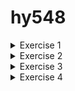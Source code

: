 # hy548
<details>
<summary>Exercise 1</summary>

1. Download the images tagged 1.23.3 and 1.23.3-alpine locally.

    ```
    >Docker image pull  nginx:1.23.3
    >Docker image pull  nginx:1.23.3-alpine
    ```

2. Compare the sizes of the two images.
    ```
    REPOSITORY                TAG             IMAGE ID       CREATED         SIZE
    hello-world               latest        	  9c7a54a9a43c   9 months ago    13.3kB
    nginx                     	1.23.3         	 ac232364af84   11 months ago   142MB
    nginx                     	1.23.3-alpine   	2bc7edbc3cf2   12 months ago   40.7MB
    ```

    Παρατηρούμε ότι το image nginx-alpine έχει σημαντικά μικρότερο μέγεθος σε σύγκριση με το image nginx. Αυτό οφείλεται στο γεγονός ότι το image nginx-alpine βασίζεται στο Alpine Linux, το οποίο είναι γνωστό για την ελαφρότητά του καθώς περιλαμβάνει μόνο τα απολύτως απαραίτητα για την εκτέλεση της εφαρμογής.

3. Start one of the two images in the background, with the appropriate network settings to forward port 80 locally and use a browser (or curl or wget) to see that calls are answered. What is the answer?

    ```
    > docker run -p 8080:80 -d nginx:1.23.3-alpine
    > curl http://127.0.0.1:8080
    ```
    ![Local Image](./images/1.png)

    Answer:

    ```
    <!DOCTYPE html>
    <html>
    <head>
    <title>Welcome to nginx!</title>
    <style>
    html { color-scheme: light dark; }
    body { width: 35em; margin: 0 auto;
    font-family: Tahoma, Verdana, Arial, sans-serif; }
    </style>
    </head>
    <body>
    <h1>Welcome to nginx!</h1>
    <p>If you see this page, the nginx web server is successfully installed and
    working. Further configuration is required.</p>

    <p>For online documentation and support please refer to
    <a href="http://nginx.org/">nginx.org</a>.<br/>
    Commercial support is available at
    <a href="http://nginx.com/">nginx.com</a>.</p>

    <p><em>Thank you for using nginx.</em></p>
    </body>
    </html>
    ```

4. Confirm that the container is running in Docker.

    ```
    > docker ps

    CONTAINER ID   IMAGE                 COMMAND                  CREATED         STATUS         
    9d34b2a3aa44   nginx:1.23.3-alpine   "/docker-entrypoint.…"   5 seconds ago   Up 3 seconds   

    PORTS                                   			NAMES
    0.0.0.0:8080->80/tcp, :::8080->80/tcp   ecstatic_roentgen
    ```

5. Get the logs of the running container.

    ```
    >docker logs ecstatic_roentgen 

    /docker-entrypoint.sh: /docker-entrypoint.d/ is not empty, will attempt to perform configuration
    /docker-entrypoint.sh: Looking for shell scripts in /docker-entrypoint.d/
    /docker-entrypoint.sh: Launching /docker-entrypoint.d/10-listen-on-ipv6-by-default.sh
    10-listen-on-ipv6-by-default.sh: info: Getting the checksum of /etc/nginx/conf.d/default.conf
    10-listen-on-ipv6-by-default.sh: info: Enabled listen on IPv6 in /etc/nginx/conf.d/default.conf
    /docker-entrypoint.sh: Launching /docker-entrypoint.d/20-envsubst-on-templates.sh
    /docker-entrypoint.sh: Launching /docker-entrypoint.d/30-tune-worker-processes.sh
    /docker-entrypoint.sh: Configuration complete; ready for start up
    2024/02/18 18:15:36 [notice] 1#1: using the "epoll" event method
    2024/02/18 18:15:36 [notice] 1#1: nginx/1.23.3
    2024/02/18 18:15:36 [notice] 1#1: built by gcc 12.2.1 20220924 (Alpine 12.2.1_git20220924-r4) 
    2024/02/18 18:15:36 [notice] 1#1: OS: Linux 5.15.0-92-generic
    2024/02/18 18:15:36 [notice] 1#1: getrlimit(RLIMIT_NOFILE): 1048576:1048576
    2024/02/18 18:15:36 [notice] 1#1: start worker processes
    2024/02/18 18:15:36 [notice] 1#1: start worker process 29
    2024/02/18 18:15:36 [notice] 1#1: start worker process 30
    2024/02/18 18:15:36 [notice] 1#1: start worker process 31
    2024/02/18 18:15:36 [notice] 1#1: start worker process 32
    2024/02/18 18:15:36 [notice] 1#1: start worker process 33
    2024/02/18 18:15:36 [notice] 1#1: start worker process 34

    ```

6. Stop the running container.

    ```
    >docker stop ecstatic_roentgen
    >docker ps

    CONTAINER ID   IMAGE     COMMAND   CREATED   STATUS    PORTS     NAMES
    …...
    ```

7. Start the stopped container.

    ```
    >docker start ecstatic_roentgen 
    >docker ps

    CONTAINER ID   IMAGE                 COMMAND                  CREATED         STATUS          
    9d34b2a3aa44   nginx:1.23.3-alpine   "/docker-entrypoint.…"   7 minutes ago   Up 38 seconds   

    PORTS                                   			NAMES
    0.0.0.0:8080->80/tcp, :::8080->80/tcp   ecstatic_roentgen
    ```
8. Stop the container and remove it from Docker.

    ```
    >docker stop ecstatic_roentgen
    >docker rm ecstatic_roentgen
    >docker ps -a
    
    CONTAINER ID   IMAGE     COMMAND   CREATED   STATUS    PORTS     NAMES
    ……..
    ```
</details>




<details>

<summary>Exercise 2</summary>

1. Open a shell session inside the running container and change the first sentence of the default page to "Welcome to MY nginx!". Close the session.


    ```
    >docker run -p 8080:80 -d nginx:1.23.3
    >docker ps
    
    CONTAINER ID   IMAGE          COMMAND                  CREATED         STATUS PORTS                                   NAMES
    d56eaf24fba3   nginx:1.23.3   "/docker-entrypoint.…"   6 seconds ago   Up 5 seconds   0.0.0.0:8080->80/tcp, :::8080->80/tcp   quirky_mcnulty

    ```

    Εκτελούμε την εντολή αυτή για να ξεκινήσουμε το shell μέσα στο container

    ```
    >docker exec -it quirky_mcnulty /bin/bash
    ```
    
    Αφού μπούμε στο container, πηγαίνουμε στον φάκελο `/usr/share/nginx/html` για να επεξεργαστούμε το αρχείο `index.html` και κάνουμε τις κατάλληλες τροποποιήσεις. Αλλά επειδή δεν έχουμε κάποιον επεξεργαστή κειμένου, θα εγκαταστήσουμε το nano με τις εξής εντολές:

    ```
    >apt-get update
    >apt install nano
    ```

    και έπειτα επεξεργαζόμαστε το αρχείο.

    ![Local Image](./images/2.png)


2. From your computer's terminal (outside the container) download the default page locally and upload another one in its place.

    Κάνουμε download απο το τερματικό με την εξής εντολή:

    ```
    >docker cp quirky_mcnulty:/usr/share/nginx/html/index.html index.html
    
    ```
    Θα επεξεργαστούμε το αρχείο και θα το ξαναβάλουμε μέσα στο container.

    ```
    >docker cp index.html quirky_mcnulty:/usr/share/nginx/html/index.html
    ```

    ![Local Image](./images/3.png)



3. Close the container, delete it and start another instance. Do you see the changes? Why;

    ```
    >docker stop quirky_mcnulty
    >docker rm quirky_mcnulty
    >docker run -p 8080:80 -d nginx:1.23.3
    ```

    Παρατηρούμε ότι οι αλλαγές που κάναμε στο προηγούμενο ερώτημα δεν εμφανίζονται στο νέο container. Αυτό οφείλεται στο γεγονός ότι το image που χρησιμοποιούμε για τη δημιουργία του container δεν περιλαμβάνει τις τροποποιήσεις που πραγματοποιήσαμε πριν.

</details>




<details>

<summary>Exercise 3</summary>

1. Write down the commands needed to download the repository (and submodules) and hugo (the tool that builds the website), build the website locally, and start an Nginx container to serve the CS-548 website instead of the default page.

    Κανουμε clone απο το repo στο git με την παραμετρο recursive για να κανει include και τα submodules.
    
    ```
    > git clone –recursive https://github.com/chazapis/hy548
    >sudo apt install hugo
    >cd hy548
    > make html 

    (cd html && hugo -D)
    Start building sites … 
    hugo v0.92.2+extended linux/amd64 BuildDate=2023-01-31T11:11:57Z VendorInfo=ubuntu:0.92.2-1ubuntu0.1

                    | EL | EN  
    -------------------+----+-----
    Pages            |  3 |  3  
    Paginator pages  |  0 |  0  
    Non-page files   |  0 |  0  
    Static files     | 60 | 60  
    Processed images |  0 |  0  
    Aliases          |  1 |  0  
    Sitemaps         |  0 |  0  
    Cleaned          |  0 |  0  

    Total in 83 ms
    ```


    Βλεπουμε οτι εγινε build η εφαρμογη και δημιουργηθηκε ο φακελος public.

    Τωρα θα τρεξουμε ξανα ενα nginx container και θα βαλουμε την σελιδα του μαθηματος μεσα το container ωστε να την τρεξει. 

    Επειδη εφτιαξα αλλο nginx container αλλαξε και το ονομα του.

    ```
    >cd hy548/html/public
    >docker cp . great_torvalds:/usr/share/nginx/html
    >docker restart great_torvalds
    ```
    ![Local Image](./images/4.png)


    και βλεπουμε οτι τρεχει κανονικα αφου καναμε restart το container.



</details>




<details>

<summary>Exercise 4</summary>



1. The Dockerfile.

    ```
    FROM nginx:1.23.3

    RUN apt-get update && \
    apt install -y git && \
    apt install -y hugo && \
    git clone --recursive https://github.com/chazapis/hy548 && \
    cd hy548/html && \
    hugo -D && \
    cp -r public/* /usr/share/nginx/html/
    ```



2. The command needed to upload the image to Docker Hub.
    
    ```
    >docker login
    >docker tag image_assignment1:latest kostasloykas/assingment1
    >docker push kostasloykas/assignment1
    ```





3. How much bigger is your own image than the image you were based on. Why;

    ```
    >docker ps -s

    CONTAINER ID   IMAGE                      COMMAND                  CREATED          STATUS          PORTS                                   NAMES             SIZE

    9d54d3f6b1c8   image_assignment1:latest   "/docker-entrypoint.…"   39 seconds ago   Up 38 seconds   80/tcp                              elastic_burnell   1.09kB (virtual 324MB)

    6997303345ac   nginx:1.23.3               "/docker-entrypoint.…"   29 hours ago     Up 12 minutes   0.0.0.0:8080->80/tcp, :::8080->80/tcp   great_torvalds    6.74MB (virtual 149MB)
    ```

    Όπως βλέπουμε, το image που δημιουργήσαμε από το Dockerfile είναι πολύ μεγαλύτερη από το image που είχαμε δημιουργήσει πριν (για την ακρίβεια, 175MB μεγαλύτερη). Αυτό οφείλεται στο ότι εγκαταστήσαμε κάποιες βιβλιοθήκες, ενημερώσαμε το apt repository μέσα στο image, και επίσης, κλωνοποιήσαμε τη σελίδα από το GitHub. Οπότε είναι λογικό να έχει και μεγαλύτερο μέγεθος από το προηγούμενο image όπου το build του ιστότοπου έγινε έξω από το image."

4. What have you done in the Dockerfile to keep the image as small as possible?

    Συνδύασα πολλές εντολές RUN σε ένα μόνο επίπεδο για να ελαχιστοποιήσω τον αριθμό των επιπέδων στο image. Αυτό μειώνει το συνολικό μέγεθος.



</details>

